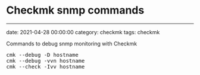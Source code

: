 # Checkmk snmp commands
--- 
date: 2021-04-28 00:00:00
category: checkmk
tags: checkmk

Commands to debug snmp monitoring with Checkmk

<pre>
cmk --debug -D hostname
cmk --debug -vvn hostname
cmk --check -Ivv hostname
</pre>
